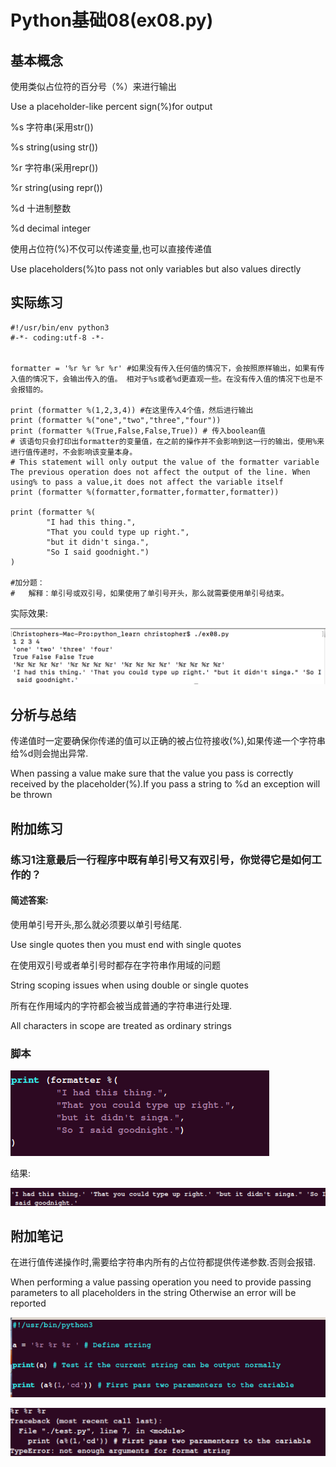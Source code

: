 # Python基础08(ex08.py)

## 基本概念

使用类似占位符的百分号（%）来进行输出

Use a placeholder-like percent sign(%)for output

%s 字符串(采用str())

%s string(using str())

%r 字符串(采用repr())

%r string(using repr())

%d 十进制整数

%d decimal integer

使用占位符(%)不仅可以传递变量,也可以直接传递值

Use placeholders(%)to pass not only variables but also values directly

## 实际练习

```
#!/usr/bin/env python3
#-*- coding:utf-8 -*-


formatter = '%r %r %r %r' #如果没有传入任何值的情况下，会按照原样输出，如果有传入值的情况下，会输出传入的值。 相对于%s或者%d更直观一些。在没有传入值的情况下也是不会报错的。

print (formatter %(1,2,3,4)) #在这里传入4个值，然后进行输出
print (formatter %("one","two","three","four"))
print (formatter %(True,False,False,True)) # 传入boolean值
# 该语句只会打印出formatter的变量值，在之前的操作并不会影响到这一行的输出，使用%来进行值传递时，不会影响该变量本身。
# This statement will only output the value of the formatter variable The previous operation does not affect the output of the line. When using% to pass a value,it does not affect the variable itself
print (formatter %(formatter,formatter,formatter,formatter))

print (formatter %(
        "I had this thing.",
        "That you could type up right.",
        "but it didn't singa.",
        "So I said goodnight.")
)

#加分题：
#   解释：单引号或双引号，如果使用了单引号开头，那么就需要使用单引号结束。
```



实际效果:

![image-20200403192417699](ex08.assets/image-20200403192417699.png)

## 分析与总结

传递值时一定要确保你传递的值可以正确的被占位符接收(%),如果传递一个字符串给%d则会抛出异常.

When passing a value make sure that the value you pass is correctly received by the placeholder(%).If you pass a string to %d an exception will be thrown

## 附加练习

### 练习1注意最后一行程序中既有单引号又有双引号，你觉得它是如何工作的？

#### 简述答案:

使用单引号开头,那么就必须要以单引号结尾.

Use single quotes then you must end with single quotes

在使用双引号或者单引号时都存在字符串作用域的问题

String scoping issues when using double or single quotes

所有在作用域内的字符都会被当成普通的字符串进行处理.

All characters in scope are treated as ordinary strings



### 脚本

![img](ex08.assets/lu34113kp_tmp_b1373a8d2cafa880.png)

结果:

![image-20200403192515510](ex08.assets/image-20200403192515510.png)

## 附加笔记

在进行值传递操作时,需要给字符串内所有的占位符都提供传递参数.否则会报错.

When performing a value passing operation you need to provide passing parameters to all placeholders in the string Otherwise an error will be reported

![img](ex08.assets/lu34113kp_tmp_d32c5807a372c367.png)

 ![image-20200403192540223](ex08.assets/image-20200403192540223.png)